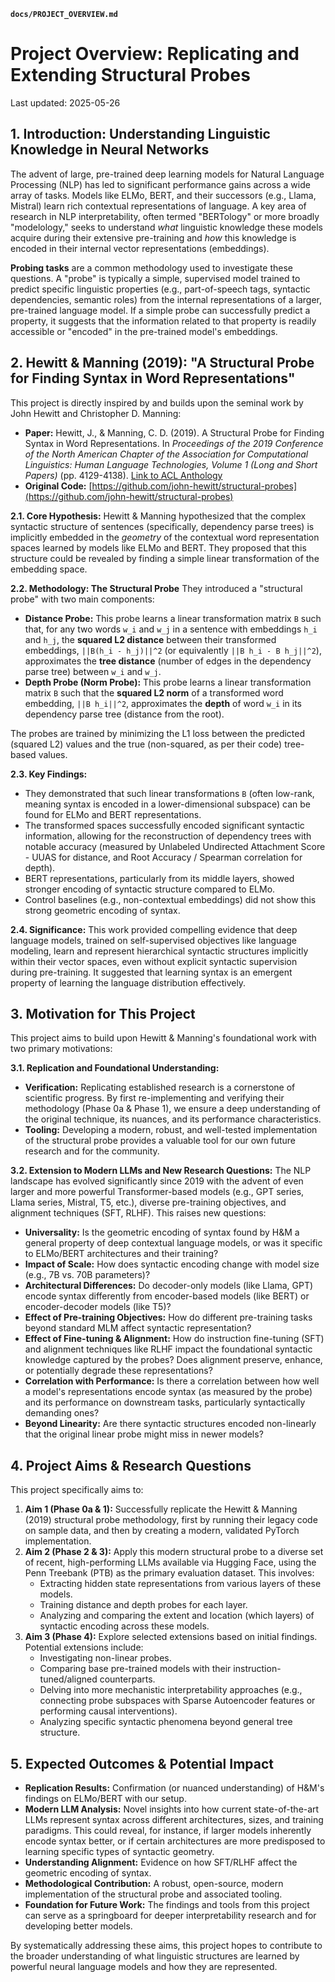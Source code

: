**`docs/PROJECT_OVERVIEW.md`**
# Project Overview: Replicating and Extending Structural Probes

Last updated: 2025-05-26

## 1. Introduction: Understanding Linguistic Knowledge in Neural Networks

The advent of large, pre-trained deep learning models for Natural Language Processing (NLP) has led to significant performance gains across a wide array of tasks. Models like ELMo, BERT, and their successors (e.g., Llama, Mistral) learn rich contextual representations of language. A key area of research in NLP interpretability, often termed "BERTology" or more broadly "modelology," seeks to understand *what* linguistic knowledge these models acquire during their extensive pre-training and *how* this knowledge is encoded in their internal vector representations (embeddings).

**Probing tasks** are a common methodology used to investigate these questions. A "probe" is typically a simple, supervised model trained to predict specific linguistic properties (e.g., part-of-speech tags, syntactic dependencies, semantic roles) from the internal representations of a larger, pre-trained language model. If a simple probe can successfully predict a property, it suggests that the information related to that property is readily accessible or "encoded" in the pre-trained model's embeddings.

## 2. Hewitt & Manning (2019): "A Structural Probe for Finding Syntax in Word Representations"

This project is directly inspired by and builds upon the seminal work by John Hewitt and Christopher D. Manning:

*   **Paper:** Hewitt, J., & Manning, C. D. (2019). A Structural Probe for Finding Syntax in Word Representations. In *Proceedings of the 2019 Conference of the North American Chapter of the Association for Computational Linguistics: Human Language Technologies, Volume 1 (Long and Short Papers)* (pp. 4129-4138). [Link to ACL Anthology](https://www.aclweb.org/anthology/N19-1042/)
*   **Original Code:** [https://github.com/john-hewitt/structural-probes](https://github.com/john-hewitt/structural-probes)

**2.1. Core Hypothesis:**
Hewitt & Manning hypothesized that the complex syntactic structure of sentences (specifically, dependency parse trees) is implicitly embedded in the *geometry* of the contextual word representation spaces learned by models like ELMo and BERT. They proposed that this structure could be revealed by finding a simple linear transformation of the embedding space.

**2.2. Methodology: The Structural Probe**
They introduced a "structural probe" with two main components:

*   **Distance Probe:** This probe learns a linear transformation matrix `B` such that, for any two words `w_i` and `w_j` in a sentence with embeddings `h_i` and `h_j`, the **squared L2 distance** between their transformed embeddings, `||B(h_i - h_j)||^2` (or equivalently `||B h_i - B h_j||^2`), approximates the **tree distance** (number of edges in the dependency parse tree) between `w_i` and `w_j`.
*   **Depth Probe (Norm Probe):** This probe learns a linear transformation matrix `B` such that the **squared L2 norm** of a transformed word embedding, `||B h_i||^2`, approximates the **depth** of word `w_i` in its dependency parse tree (distance from the root).

The probes are trained by minimizing the L1 loss between the predicted (squared L2) values and the true (non-squared, as per their code) tree-based values.

**2.3. Key Findings:**
*   They demonstrated that such linear transformations `B` (often low-rank, meaning syntax is encoded in a lower-dimensional subspace) can be found for ELMo and BERT representations.
*   The transformed spaces successfully encoded significant syntactic information, allowing for the reconstruction of dependency trees with notable accuracy (measured by Unlabeled Undirected Attachment Score - UUAS for distance, and Root Accuracy / Spearman correlation for depth).
*   BERT representations, particularly from its middle layers, showed stronger encoding of syntactic structure compared to ELMo.
*   Control baselines (e.g., non-contextual embeddings) did not show this strong geometric encoding of syntax.

**2.4. Significance:**
This work provided compelling evidence that deep language models, trained on self-supervised objectives like language modeling, learn and represent hierarchical syntactic structures implicitly within their vector spaces, even without explicit syntactic supervision during pre-training. It suggested that learning syntax is an emergent property of learning the language distribution effectively.

## 3. Motivation for This Project

This project aims to build upon Hewitt & Manning's foundational work with two primary motivations:

**3.1. Replication and Foundational Understanding:**
*   **Verification:** Replicating established research is a cornerstone of scientific progress. By first re-implementing and verifying their methodology (Phase 0a & Phase 1), we ensure a deep understanding of the original technique, its nuances, and its performance characteristics.
*   **Tooling:** Developing a modern, robust, and well-tested implementation of the structural probe provides a valuable tool for our own future research and for the community.

**3.2. Extension to Modern LLMs and New Research Questions:**
The NLP landscape has evolved significantly since 2019 with the advent of even larger and more powerful Transformer-based models (e.g., GPT series, Llama series, Mistral, T5, etc.), diverse pre-training objectives, and alignment techniques (SFT, RLHF). This raises new questions:

*   **Universality:** Is the geometric encoding of syntax found by H&M a general property of deep contextual language models, or was it specific to ELMo/BERT architectures and their training?
*   **Impact of Scale:** How does syntactic encoding change with model size (e.g., 7B vs. 70B parameters)?
*   **Architectural Differences:** Do decoder-only models (like Llama, GPT) encode syntax differently from encoder-based models (like BERT) or encoder-decoder models (like T5)?
*   **Effect of Pre-training Objectives:** How do different pre-training tasks beyond standard MLM affect syntactic representation?
*   **Effect of Fine-tuning & Alignment:** How do instruction fine-tuning (SFT) and alignment techniques like RLHF impact the foundational syntactic knowledge captured by the probes? Does alignment preserve, enhance, or potentially degrade these representations?
*   **Correlation with Performance:** Is there a correlation between how well a model's representations encode syntax (as measured by the probe) and its performance on downstream tasks, particularly syntactically demanding ones?
*   **Beyond Linearity:** Are there syntactic structures encoded non-linearly that the original linear probe might miss in newer models?

## 4. Project Aims & Research Questions

This project specifically aims to:

1.  **Aim 1 (Phase 0a & 1):** Successfully replicate the Hewitt & Manning (2019) structural probe methodology, first by running their legacy code on sample data, and then by creating a modern, validated PyTorch implementation.
2.  **Aim 2 (Phase 2 & 3):** Apply this modern structural probe to a diverse set of recent, high-performing LLMs available via Hugging Face, using the Penn Treebank (PTB) as the primary evaluation dataset. This involves:
    *   Extracting hidden state representations from various layers of these models.
    *   Training distance and depth probes for each layer.
    *   Analyzing and comparing the extent and location (which layers) of syntactic encoding across these models.
3.  **Aim 3 (Phase 4):** Explore selected extensions based on initial findings. Potential extensions include:
    *   Investigating non-linear probes.
    *   Comparing base pre-trained models with their instruction-tuned/aligned counterparts.
    *   Delving into more mechanistic interpretability approaches (e.g., connecting probe subspaces with Sparse Autoencoder features or performing causal interventions).
    *   Analyzing specific syntactic phenomena beyond general tree structure.

## 5. Expected Outcomes & Potential Impact

*   **Replication Results:** Confirmation (or nuanced understanding) of H&M's findings on ELMo/BERT with our setup.
*   **Modern LLM Analysis:** Novel insights into how current state-of-the-art LLMs represent syntax across different architectures, sizes, and training paradigms. This could reveal, for instance, if larger models inherently encode syntax better, or if certain architectures are more predisposed to learning specific types of syntactic geometry.
*   **Understanding Alignment:** Evidence on how SFT/RLHF affect the geometric encoding of syntax.
*   **Methodological Contribution:** A robust, open-source, modern implementation of the structural probe and associated tooling.
*   **Foundation for Future Work:** The findings and tools from this project can serve as a springboard for deeper interpretability research and for developing better models.

By systematically addressing these aims, this project hopes to contribute to the broader understanding of what linguistic structures are learned by powerful neural language models and how they are represented.
